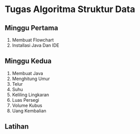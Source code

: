 # Tugas Algoritma Struktur Data

## Minggu Pertama 
1. Membuat Flowchart
2. Installasi Java Dan IDE

## Minggu Kedua
1. Membuat Java
2. Menghitung Umur
3. Telur
4. Suhu
5. Keliling Lingkaran
6. Luas Persegi
7. Volume Kubus
8. Uang Kembalian

## Latihan
